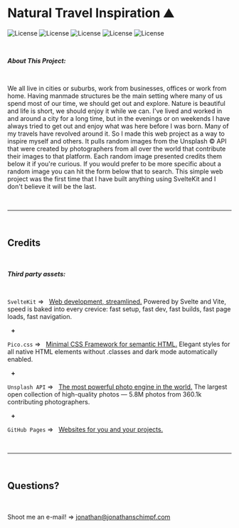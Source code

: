 # Natural Travel Inspiration ⛰️

  
![License](https://img.shields.io/static/v1?label=Language&message=JavaScript&color=yellow)
![License](https://img.shields.io/static/v1?label=Language&message=HTML5&color=orange) ![License](https://img.shields.io/static/v1?label=Language&message=CSS3&color=blue) ![License](https://img.shields.io/static/v1?label=Framework&message=SvelteKit&color=green) 
![License](https://img.shields.io/static/v1?label=Framework&message=Pico.css&color=yellow)

<p>&nbsp;<p>

<strong><em>About This Project:</strong></em>

<p>&nbsp;<p>

We all live in cities or suburbs, work from businesses, offices or work from home. Having manmade structures be the main setting where many of us spend most of our time, we should get out and explore. Nature is beautiful and life is short, we should enjoy it while we can. I've lived and worked in and around a city for a long time, but in the evenings or on weekends I have always tried to get out and enjoy what was here before I was born. Many of my travels have revolved around it. So I made this web project as a way to inspire myself and others. It pulls random images from the Unsplash © API that were created by photographers from all over the world that contribute their images to that platform. Each random image presented credits them below it if you're curious. If you would prefer to be more specific about a random image you can hit the form below that to search. This simple web project was the first time that I have built anything using SvelteKit and I don't believe it will be the last.

<p>&nbsp;<p>

---

<p>&nbsp;<p>

## Credits

<p>&nbsp;<p>

<strong><em>Third party assets:</strong></em>

<p>&nbsp;</p>

`SvelteKit` =>‏‏‎ ‎ ‏‏‎ ‎[Web development, streamlined.](https://kit.svelte.dev/) Powered by Svelte and Vite, speed is baked into every crevice: fast setup, fast dev, fast builds, fast page loads, fast navigation.

<p>&nbsp;‏‏‎‏‏‎ ‎<strong>+</strong></p>

`Pico.css` =>‏‏‎ ‎ ‏‏‎ ‎[Minimal CSS Framework for semantic HTML.](https://picocss.com/) Elegant styles for all native HTML elements without .classes and dark mode automatically enabled.

<p>&nbsp;‏‏‎‏‏‎ ‎<strong>+</strong></p>

`Unsplash API` =>‏‏‎ ‎ ‏‏‎ ‎[The most powerful photo engine in the world.](https://unsplash.com/developers) The largest open collection of high-quality photos — 5.8M photos from 360.1k contributing photographers.

<p>&nbsp;‏‏‎‏‏‎ ‎<strong>+</strong></p>

`GitHub Pages` =>‏‏‎ ‎ ‏‏‎ ‎[Websites for you and your projects.](https://pages.github.com/)

<p>&nbsp;<p>

---

<p>&nbsp;<p>

## Questions?

<p>&nbsp;<p>

Shoot me an e-mail! => jonathan@jonathanschimpf.com

<p>&nbsp;<p>

